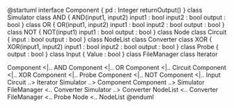 @startuml
interface Component {
  pd : Integer
  returnOutput()
}
class Simulator
class AND {
AND(input1, input2)
input1 : bool
input2 : bool
output : bool
}
class OR {
OR(input1, input2)
input1 : bool
input2 : bool
output : bool
}
class NOT {
NOT(input1)
input1 : bool
output : bool
}
class Node
class Circuit {
 input : bool
 output : bool
}
class NodeList
class Converter
class XOR {
XOR(input1, input2)
input1 : bool
input2 : bool
output : bool
}
class Probe {
output : bool
}
class Input {
Value : bool
}
class FileManager
class Iterator

Component <|.. AND
Component <|.. OR
Component <|.. Circuit
Component <|.. XOR
Component <|.. Probe
Component <|.. NOT
Component <|.. Input
Circuit ..> Iterator
Simulator ..> Component
Component ..> Simulator
FileManager <.. Converter
Simulator ..> Converter
NodeList <.. Converter
FileManager <.. Probe
Node <.. NodeList
@enduml
